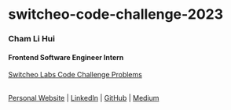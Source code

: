 # switcheo-code-challenge-2023

### Cham Li Hui
#### Frontend Software Engineer Intern 

[Switcheo Labs Code Challenge Problems](https://switcheo.notion.site/Switcheo-Code-Challenge-51dcf95e383e42c992a7fb302f9a4396?p=29747b8915524aba8d639c1170fee8ed&pm=s)
<br>
<br>

[Personal Website](https://www.lihuicham.com/) | [LinkedIn](https://www.linkedin.com/in/lihuicham/) | [GitHub](https://github.com/lihuicham) | [Medium](https://medium.com/@lihuicham)
